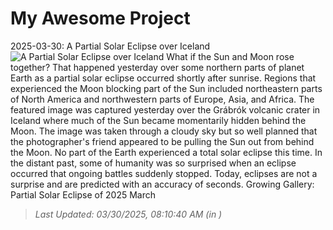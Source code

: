 # My Awesome Project

<!-- APOD Start -->
2025-03-30: A Partial Solar Eclipse over Iceland
![A Partial Solar Eclipse over Iceland](https://apod.nasa.gov/apod/image/2504/PartialSolar_Gorecka_960.jpg)
What if the Sun and Moon rose together? That happened yesterday over some northern parts of planet Earth as a partial solar eclipse occurred shortly after sunrise. Regions that experienced the Moon blocking part of the Sun included northeastern parts of North America and northwestern parts of Europe, Asia, and Africa.  The featured image was captured yesterday over the Grábrók volcanic crater in Iceland where much of the Sun became momentarily hidden behind the Moon. The image was taken through a cloudy sky but so well planned that the photographer's friend appeared to be pulling the Sun out from behind the Moon. No part of the Earth experienced a total solar eclipse this time. In the distant past, some of humanity was so surprised when an eclipse occurred that ongoing battles suddenly stopped.  Today, eclipses are not a surprise and are predicted with an accuracy of seconds.   Growing Gallery: Partial Solar Eclipse of 2025 March
> _Last Updated: 03/30/2025, 08:10:40 AM (in )_
<!-- APOD End -->
